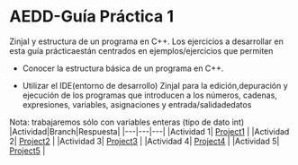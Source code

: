 # AEDD-Guía Práctica 1

ZinjaI y estructura de un programa en C++. Los ejercicios a desarrollar en esta guía prácticaestán centrados en ejemplos/ejercicios que permiten

- Conocer la estructura básica de un programa en C++.

- Utilizar el IDE(entorno de desarrollo)
ZinjaI para la edición,depuración y ejecución de los programas que introducen a los números, cadenas, expresiones, variables, asignaciones y entrada/salidadedatos

Nota: trabajaremos sólo con variables enteras (tipo de dato int)
|Actividad|Branch|Respuesta|
|---|---|---|
|Actividad 1|   [Project1](https://github.com/sailenicolas/AEDD/tree/project1) | 
|Actividad 2|   [Project2](https://github.com/sailenicolas/AEDD/tree/project2) | 
|Actividad 3|   [Project3](https://github.com/sailenicolas/AEDD/tree/project3) | 
|Actividad 4|   [Project4](https://github.com/sailenicolas/AEDD/tree/project4) | 
|Actividad 5|   [Project5](https://github.com/sailenicolas/AEDD/tree/project5) | 
